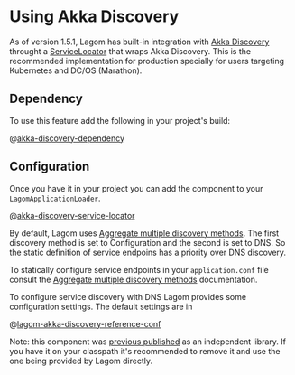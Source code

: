 # Using Akka Discovery

As of version 1.5.1, Lagom has built-in integration with [Akka Discovery](https://doc.akka.io/docs/akka/2.5/discovery/index.html) throught a   [ServiceLocator](api/com/lightbend/lagom/scaladsl/api/ServiceLocator.html) that wraps Akka Discovery. This is the recommended implementation for production specially for users targeting Kubernetes and DC/OS (Marathon).

## Dependency

To use this feature add the following in your project's build:

@[akka-discovery-dependency](code/akka-discovery-dependency.sbt)

## Configuration

Once you have it in your project you can add the component to your `LagomApplicationLoader`.

@[akka-discovery-service-locator](code/AkkaDiscoveryIntegration.scala)

By default, Lagom uses [Aggregate multiple discovery methods](https://doc.akka.io/docs/akka/2.5/discovery/index.html#discovery-method-aggregate-multiple-discovery-methods). The first discovery method is set to Configuration and the second is set to DNS. 
So the static definition of service endpoins has a priority over DNS discovery.

To statically configure service endpoints in your `application.conf` file consult the [Aggregate multiple discovery methods](https://doc.akka.io/docs/akka/2.5/discovery/index.html#discovery-method-aggregate-multiple-discovery-methods) documentation.

To configure service discovery with DNS Lagom provides some configuration settings. The default settings are in

@[lagom-akka-discovery-reference-conf](../../../../../akka-service-locator/core/src/main/resources/reference.conf)

Note: this component was [previous published](https://github.com/lagom/lagom-akka-discovery-service-locator) as an independent library. If you have it on your classpath it's recommended to remove it and use the one being provided by Lagom directly.
